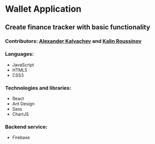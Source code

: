 # Wallet Application

## Create finance tracker with basic functionality

### Contributors: [Alexander Kalvachev](https://github.com/Kalvachev "Alexander Kalvachev") and [Kalin Roussinov](https://github.com/kalinrouss "Kalin Roussinov")

### Languages:
- JavaScript
- HTML5
- CSS3

### Technologies and libraries:
- React
- Ant Design
- Sass
- ChartJS

### Backend service:
- Firebase

